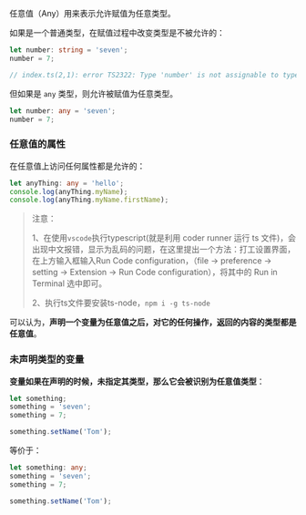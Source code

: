 任意值（Any）用来表示允许赋值为任意类型。

如果是一个普通类型，在赋值过程中改变类型是不被允许的：

```ts
let number: string = 'seven';
number = 7;

// index.ts(2,1): error TS2322: Type 'number' is not assignable to type 'string'.
```

但如果是 `any` 类型，则允许被赋值为任意类型。

```ts
let number: any = 'seven';
number = 7;
```

### 任意值的属性

在任意值上访问任何属性都是允许的：

```ts
let anyThing: any = 'hello';
console.log(anyThing.myName);
console.log(anyThing.myName.firstName);
```

> 注意：
>
> 1、在使用`vscode`执行typescript(就是利用 coder runner 运行 ts 文件)，会出现中文报错，显示为乱码的问题，在这里提出一个方法：打工设置界面，在上方输入框输入Run Code configuration，（file -> preference -> setting -> Extension -> Run Code configuration），将其中的 Run in Terminal 选中即可。
>
> 2、执行ts文件要安装ts-node，`npm i -g ts-node`

可以认为，**声明一个变量为任意值之后，对它的任何操作，返回的内容的类型都是任意值**。

### 未声明类型的变量

**变量如果在声明的时候，未指定其类型，那么它会被识别为任意值类型**：

```ts
let something;
something = 'seven';
something = 7;

something.setName('Tom');
```

等价于：

```ts
let something: any;
something = 'seven';
something = 7;

something.setName('Tom');
```

